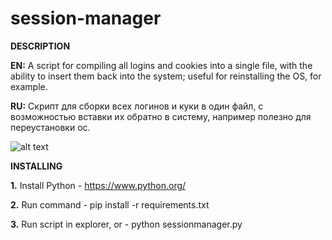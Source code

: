 # session-manager

**DESCRIPTION**

**EN:** A script for compiling all logins and cookies into a single file, with the ability to insert them back into the system; useful for reinstalling the OS, for example.

**RU:** Скрипт для сборки всех логинов и куки в один файл, с возможностью вставки их обратно в систему, например полезно для переустановки ос.

![alt text](https://imgur.com/trDSRmQ.png)


**INSTALLING**

**1.** Install Python - https://www.python.org/

**2.** Run command - pip install -r requirements.txt

**3.** Run script in explorer, or - python sessionmanager.py
